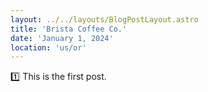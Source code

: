 ```yaml
---
layout: ../../layouts/BlogPostLayout.astro
title: 'Brista Coffee Co.'
date: 'January 1, 2024'
location: 'us/or'
---
```


1️⃣ This is the first post.